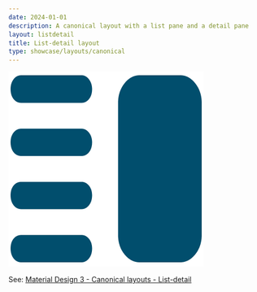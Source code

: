 ```yaml
---
date: 2024-01-01
description: A canonical layout with a list pane and a detail pane
layout: listdetail
title: List-detail layout
type: showcase/layouts/canonical
---
```

![layout-list-detail.webp](/images/layout-list-detail_1722025614741_0.webp)

See: [Material Design 3 - Canonical layouts - List-detail](https://m3.material.io/foundations/layout/canonical-layouts/list-detail)
